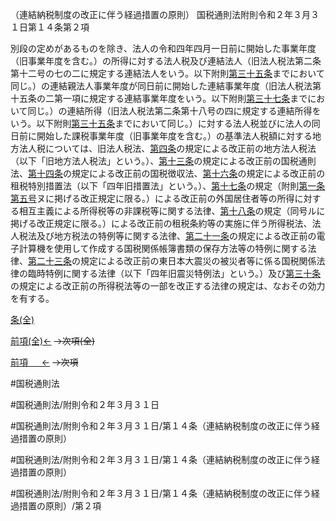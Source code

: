 （連結納税制度の改正に伴う経過措置の原則）
国税通則法附則令和２年３月３１日第１４条第２項

別段の定めがあるものを除き、法人の令和四年四月一日前に開始した事業年度（旧事業年度を含む。）の所得に対する法人税及び連結法人（旧法人税法第二条第十二号の七の二に規定する連結法人をいう。以下附則[第三十五条](国税通則法＿＿＿＿附則令和２年３月３１日第３５条第１項)までにおいて同じ。）の連結親法人事業年度が同日前に開始した連結事業年度（旧法人税法第十五条の二第一項に規定する連結事業年度をいう。以下附則[第三十七条](国税通則法＿＿＿＿附則令和２年３月３１日第３７条第１項)までにおいて同じ。）の連結所得（旧法人税法第二条第十八号の四に規定する連結所得をいう。以下附則[第三十五条](国税通則法＿＿＿＿附則令和２年３月３１日第３５条第１項)までにおいて同じ。）に対する法人税並びに法人の同日前に開始した課税事業年度（旧事業年度を含む。）の基準法人税額に対する地方法人税については、旧法人税法、[第四条](国税通則法＿＿＿＿附則令和２年３月３１日第４条第１項)の規定による改正前の地方法人税法（以下「旧地方法人税法」という。）、[第十三条](国税通則法＿＿＿＿附則令和２年３月３１日第１３条第１項)の規定による改正前の国税通則法、[第十四条](国税通則法＿＿＿＿附則令和２年３月３１日第１４条第１項)の規定による改正前の国税徴収法、[第十六条](国税通則法＿＿＿＿附則令和２年３月３１日第１６条第１項)の規定による改正前の租税特別措置法（以下「四年旧措置法」という。）、[第十七条](国税通則法＿＿＿＿附則令和２年３月３１日第１７条第１項)の規定（附則[第一条](国税通則法＿＿＿＿附則令和２年３月３１日第１条第１項)[第五号](国税通則法＿＿＿＿附則令和２年３月３１日第１４条第２項第５号)ヌに掲げる改正規定に限る。）による改正前の外国居住者等の所得に対する相互主義による所得税等の非課税等に関する法律、[第十八条](国税通則法＿＿＿＿附則令和２年３月３１日第１８条第１項)の規定（同号ルに掲げる改正規定に限る。）による改正前の租税条約等の実施に伴う所得税法、法人税法及び地方税法の特例等に関する法律、[第二十一条](国税通則法＿＿＿＿附則令和２年３月３１日第２１条第１項)の規定による改正前の電子計算機を使用して作成する国税関係帳簿書類の保存方法等の特例に関する法律、[第二十三条](国税通則法＿＿＿＿附則令和２年３月３１日第２３条第１項)の規定による改正前の東日本大震災の被災者等に係る国税関係法律の臨時特例に関する法律（以下「四年旧震災特例法」という。）及び[第三十条](国税通則法＿＿＿＿附則令和２年３月３１日第３０条第１項)の規定による改正前の所得税法等の一部を改正する法律の規定は、なおその効力を有する。

[条(全)](国税通則法＿＿＿＿附則令和２年３月３１日第１４条_.md)

[前項(全)←](国税通則法＿＿＿＿附則令和２年３月３１日第１４条第１項_.md)  ~~→次項(全)~~

[前項 　 ←](国税通則法＿＿＿＿附則令和２年３月３１日第１４条第１項.md)  ~~→次項~~



#国税通則法

#国税通則法/附則令和２年３月３１日

#国税通則法/附則令和２年３月３１日/第１４条（連結納税制度の改正に伴う経過措置の原則）

#国税通則法/附則令和２年３月３１日/第１４条（連結納税制度の改正に伴う経過措置の原則）

#国税通則法/附則令和２年３月３１日/第１４条（連結納税制度の改正に伴う経過措置の原則）/第２項

